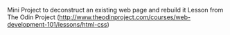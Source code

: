 Mini Project to deconstruct an existing web page and rebuild it 
Lesson from The Odin Project (http://www.theodinproject.com/courses/web-development-101/lessons/html-css)
